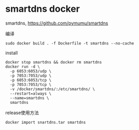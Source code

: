 # smartdns docker

smartdns,
https://github.com/pymumu/smartdns

编译
```
sudo docker build . -f Dockerfile -t smartdns --no-cache
```
install
```
docker stop smartdns && docker rm smartdns
docker run -d \
  -p 6053:6053/udp \
  -p 7053:7053/udp \
  -p 6053:6053/tcp \
  -p 7053:7053/tcp \
  -v /docker/smartdns/:/etc/smartdns/ \
  --restart=always \
  --name=smartdns \
  smartdns
```
release使用方法
```
docker import snartdns.tar smartdns
